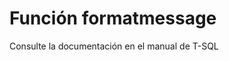 ﻿---
Autogenerated: true
---

# Función  formatmessage

Consulte la documentación en el manual de T-SQL
